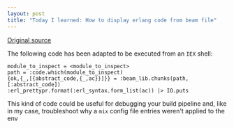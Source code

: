 ```yaml
---
layout: post
title: "Today I learned: How to display erlang code from beam file"
---
```

[Original source](https://reverseengineering.stackexchange.com/questions/16661/erlang-source-file-generation-from-beam-file)

The following code has been adapted to be executed from an `IEX` shell:

```
module_to_inspect = <module_to_inspect>
path = :code.which(module_to_inspect)
{ok,{_,[{abstract_code,{_,ac}}]}} = :beam_lib.chunks(path, [:abstract_code])
:erl_prettypr.format(:erl_syntax.form_list(ac)) |> IO.puts
```

This kind of code could be useful for debugging your build pipeline and, like in my case, troubleshoot why a `mix` config file entries weren't applied to the env